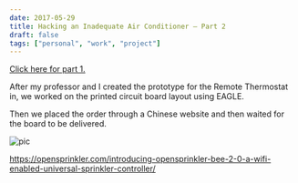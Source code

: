 ```yaml
---
date: 2017-05-29
title: Hacking an Inadequate Air Conditioner – Part 2
draft: false
tags: ["personal", "work", "project"]
---
```


[Click here for part 1.](/2016/ac_hack/)

After my professor and I created the prototype for the Remote Thermostat in, we worked on the printed circuit board layout using EAGLE.

Then we placed the order through a Chinese website and then waited for the board to be delivered.



![pic](/ac_hack_2/IMG_5913.jpeg)

https://opensprinkler.com/introducing-opensprinkler-bee-2-0-a-wifi-enabled-universal-sprinkler-controller/
